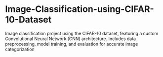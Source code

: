 # Image-Classification-using-CIFAR-10-Dataset
Image classification project using the CIFAR-10 dataset, featuring a custom Convolutional Neural Network (CNN) architecture. Includes data preprocessing, model training, and evaluation for accurate image categorization
